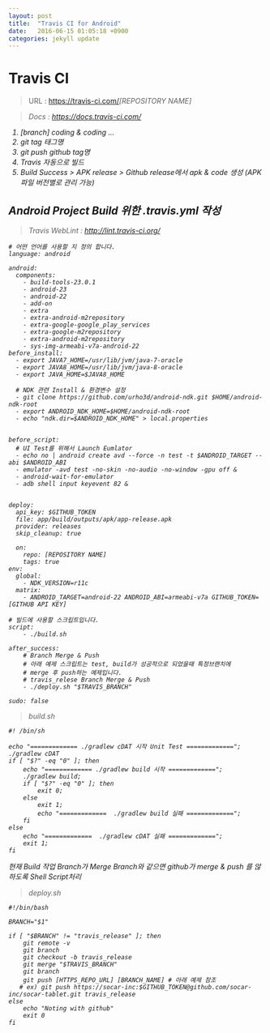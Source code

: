 ```yaml
---
layout: post
title:  "Travis CI for Android"
date:   2016-06-15 01:05:18 +0900
categories: jekyll update
---
```


# Travis CI
> URL : https://travis-ci.com/<em>[REPOSITORY NAME]<em>

> Docs : <a href="https://docs.travis-ci.com/">https://docs.travis-ci.com/</a>

1. [branch] coding & coding ...
2. git tag 태그명
3. git push github tag명
4. Travis 자동으로 빌드
5. Build Success > APK release > Github release에서 apk & code 생성 (APK 파일 버전별로 관리 가능)


## Android Project Build 위한 .travis.yml 작성
> Travis WebLint : <a href="http://lint.travis-ci.org">http://lint.travis-ci.org/</a>
	
	# 어떤 언어를 사용할 지 정의 합니다.
	language: android
	
	android:
	  components:
	    - build-tools-23.0.1
	    - android-23
	    - android-22
	    - add-on
	    - extra
	    - extra-android-m2repository
	    - extra-google-google_play_services
	    - extra-google-m2repository
	    - extra-android-m2repository
	    - sys-img-armeabi-v7a-android-22
	before_install:
	  - export JAVA7_HOME=/usr/lib/jvm/java-7-oracle
	  - export JAVA8_HOME=/usr/lib/jvm/java-8-oracle
	  - export JAVA_HOME=$JAVA8_HOME
	
	  # NDK 관련 Install & 환경변수 설정
	  - git clone https://github.com/urho3d/android-ndk.git $HOME/android-ndk-root
	  - export ANDROID_NDK_HOME=$HOME/android-ndk-root
	  - echo "ndk.dir=$ANDROID_NDK_HOME" > local.properties
	
	
	before_script:
	  # UI Test를 위해서 Launch Eumlator
	  - echo no | android create avd --force -n test -t $ANDROID_TARGET --abi $ANDROID_ABI
	  - emulator -avd test -no-skin -no-audio -no-window -gpu off &
	  - android-wait-for-emulator
	  - adb shell input keyevent 82 &
	
	
	deploy:
	  api_key: $GITHUB_TOKEN
	  file: app/build/outputs/apk/app-release.apk
	  provider: releases
	  skip_cleanup: true
	
	  on:
	    repo: [REPOSITORY NAME] 
	    tags: true
	env:
	  global:
	    - NDK_VERSION=r11c
	  matrix:
	    - ANDROID_TARGET=android-22 ANDROID_ABI=armeabi-v7a GITHUB_TOKEN=[GITHUB API KEY]
	
	# 빌드에 사용할 스크립트입니다.
	script:
	    - ./build.sh

	after_success:
	    # Branch Merge & Push
	    # 아래 예제 스크립트는 test, build가 성공적으로 되었을때 특정브랜치에
	    # merge 후 push하는 예제입니다. 
	    # travis_relese Branch Merge & Push
	    - ./deploy.sh "$TRAVIS_BRANCH"

	sudo: false

> build.sh

	
	#! /bin/sh

	echo "============= ./gradlew cDAT 시작 Unit Test =============";
	./gradlew cDAT
	if [ "$?" -eq "0" ]; then
    	echo "============= ./gradlew build 시작 =============";
    	./gradlew build;
    	if [ "$?" -eq "0" ]; then
        	exit 0;
    	else
        	exit 1;
        	echo "=============  ./gradlew build 실패 =============";
    	fi
	else
    	echo "=============  ./gradlew cDAT 실패 =============";
    	exit 1;
	fi

현재 Build 작업 Branch가 Merge Branch와 같으면 github가 merge & push 를 않하도록 Shell Script처리 	

> deploy.sh
	
	#!/bin/bash

	BRANCH="$1"

	if [ "$BRANCH" != "travis_release" ]; then
	    git remote -v
	    git branch
	    git checkout -b travis_release
	    git merge "$TRAVIS_BRANCH"
	    git branch
	    git push [HTTPS_REPO_URL] [BRANCH_NAME] # 아래 예제 참조  
	   # ex) git push https://socar-inc:$GITHUB_TOKEN@github.com/socar-inc/socar-tablet.git travis_release 
	else
		echo "Noting with github"
		exit 0
	fi
